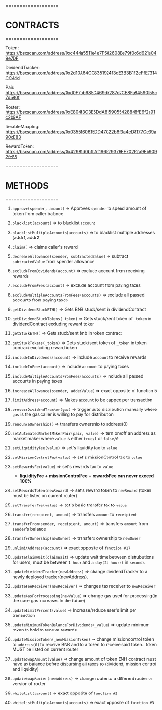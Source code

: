 ===================
# CONTRACTS
===================

Token: https://bscscan.com/address/0xc444a5511e4e7F582608Ee79f0c6d621e049e7DF

DividendTracker: https://bscscan.com/address/0x2d10A64CC8351924f3dE3B3B1F2eFfE7314CC44d

Pair: https://bscscan.com/address/0xd0F7bb685C469d5287d7CE8Fa84590f55c7d580f

Router: https://bscscan.com/address/0xE804f3C3E6DdA8159055428848fE6f2a91c2b9AF

IterableMapping: https://bscscan.com/address/0x0355160615DD47C22b8f3a4eD8177Ce39a90cE83

RewardToken: https://bscscan.com/address/0x42981d0bfbAf196529376EE702F2a9Eb9092fcB5

===================
# METHODS
===================

1. `approve(spender, amount)` => Approves `spender` to spend amount of token from caller balance

2. `blacklist(account)` => to blacklist `account`

3. `blacklistMultipleAccounts(accounts)` => to blacklist multiple addresses [addr1, addr2]

4. `claim()` => claims caller's reward

5. `decreaseAllowance(spender, subtractedValue)` => subtract `subtractedValue` from spender allowance

6. `excludeFromDividends(account)` => exclude account from receiving rewards

7. `excludeFromFees(account)` => exclude account from paying taxes

8. `excludeMultipleAccountsFromFees(accounts)` => exclude all passed accounts from paying taxes

9. `getDividendStuckETH()` => Gets BNB stuck/sent in dividendContract

10. `getDividendStuckTokens(_token)` => Gets stuck/sent token of `_token` in dividendContract excluding reward token

11. `getStuckETH()` => Gets stuck/sent bnb in token contract

12. `getStuckTokens(_token)` => Gets stuck/sent token of `_token` in token contract excluding reward token

13. `includeInDividends(account)` => include `account` to receive rewards

14. `includeInFees(account)` => include `account` to paying taxes

15. `includeMultipleAccountsFromFees(accounts)` => include all passed accounts in paying taxes

16. `increaseAllowance(spender, addedValue)` => exact opposite of function 5

17. `limitAddress(account)` => Makes `account` to be capped per transaction

18. `processDividendTracker(gas)` => trigger auto distribution manually where `gas` is the gas caller is willing to pay for distribution

19. `renounceOwnership()` => transfers ownership to address(0)

20. `setAutomatedMarketMakerPair(pair, value)` => turn on/off an address as market maker where `value` is either `true/1` or `false/0`

21. `setLiquidityFee(value)` => set's liquidity tax to `value`

22. `setMissionControlFee(value)` => set's missionControl tax to `value`

23. `setRewardsFee(value)` => set's rewards tax to `value`
    - **liquidityFee + missionControlFee + rewardsFee can never exceed 100%**

24. `setRewardsToken(newReward)` => set's reward token to `newReward` (token must be listed on current router)

25. `setTransferFee(value)` => set's basic transfer tax to `value`

25. `transfer(recipient, amount)` => transfers `amount` to `receipient`

27. `transferFrom(sender, receipient, amount)` => transfers `amount` from  `sender`'s balance

28. `transferOwnership(newOwner)` => transfers ownership to `newOwner`

29. `unlimitAddress(account)` => exact opposite of `function #17`

30. `updateClaimWait(claimWait)` => update wait time between distrubutions for users, must be between `1 hour` and `a day(24 hours)` in `seconds`

31. `updateDividendTracker(newAddress)` => change dividendTracker to a newly deployed tracker(newAddress).

32. `updateFeeReceiver(newReceiver)` => changes tax receiver to `newReceiver`

33. `updateGasForProcessing(newValue)` => change gas used for processing(in the case gas increases in the future)

34. `updateLimitPercent(value)` => Increase/reduce user's limit per transaction

35. `updateMinimumTokenBalanceForDividends(_value)` => update minimum token to hold to receive rewards

36. `updateMissionToken(_newMissionToken)` => change missioncontrol token to `address(0)` to receive BNB and to a token to receive said token.. token MUST be listed on current router

37. `updateSwapAmount(value)` => change amount of token ENH contract must have as balance before disbursing all taxes to (dividend, mission control and liquidity)

38. `updateSwapRouter(newAddress)` => change router to a different router or version of router 

39. `whitelist(account)` => exact opposite of `function #2`

40. `whitelistMultipleAccounts(accounts)` => exact opposite of `function #3`